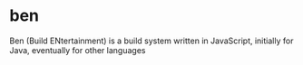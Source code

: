 ben
===

Ben (Build ENtertainment) is a build system written in JavaScript, initially for Java, eventually for other languages
